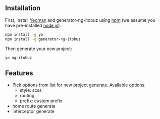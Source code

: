 ## Installation

First, install [Yeoman](http://yeoman.io) and generator-ng-itobuz using [npm](https://www.npmjs.com/) (we assume you have pre-installed [node.js](https://nodejs.org/)).

```bash
npm install -g yo
npm install -g generator-ng-itobuz
```

Then generate your new project:

```bash
yo ng-itobuz
```


## Features
- Pick options from list for new project generate. Available options:
    - style: scss
    - routing
    - prefix: custom prefix
- home route generate
- interceptor generate 
